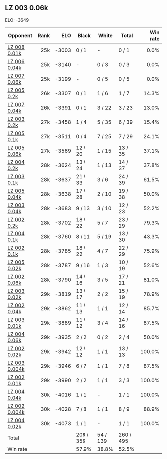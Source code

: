 ## LZ 003 0.06k ##

ELO: -3649

Opponent | Rank | ELO | Black | White | Total | Win rate
---------|-----:|----:|-------|-------|-------|-------:
[LZ 008 0.01k](LZ%20008%200.01k.md) | 25k | -3003 | 0 / 1 | - | 0 / 1 | 0.0%
[LZ 006 0.04k](LZ%20006%200.04k.md) | 25k | -3140 | - | 0 / 3 | 0 / 3 | 0.0%
[LZ 007 0.06k](LZ%20007%200.06k.md) | 25k | -3199 | - | 0 / 5 | 0 / 5 | 0.0%
[LZ 005 0.2k](LZ%20005%200.2k.md) | 26k | -3307 | 0 / 1 | 1 / 6 | 1 / 7 | 14.3%
[LZ 007 0.04k](LZ%20007%200.04k.md) | 26k | -3391 | 0 / 1 | 3 / 22 | 3 / 23 | 13.0%
[LZ 003 0.2k](LZ%20003%200.2k.md) | 27k | -3458 | 1 / 4 | 5 / 35 | 6 / 39 | 15.4%
[LZ 005 0.1k](LZ%20005%200.1k.md) | 27k | -3511 | 0 / 4 | 7 / 25 | 7 / 29 | 24.1%
[LZ 005 0.06k](LZ%20005%200.06k.md) | 27k | -3569 | 12 / 20 | 1 / 15 | 13 / 35 | 37.1%
[LZ 004 0.2k](LZ%20004%200.2k.md) | 28k | -3624 | 13 / 24 | 1 / 13 | 14 / 37 | 37.8%
[LZ 003 0.1k](LZ%20003%200.1k.md) | 28k | -3637 | 21 / 33 | 3 / 6 | 24 / 39 | 61.5%
[LZ 005 0.04k](LZ%20005%200.04k.md) | 28k | -3638 | 17 / 28 | 2 / 10 | 19 / 38 | 50.0%
[LZ 003 0.04k](LZ%20003%200.04k.md) | 28k | -3683 | 9 / 13 | 3 / 10 | 12 / 23 | 52.2%
[LZ 002 0.2k](LZ%20002%200.2k.md) | 28k | -3702 | 18 / 22 | 5 / 7 | 23 / 29 | 79.3%
[LZ 004 0.1k](LZ%20004%200.1k.md) | 28k | -3760 | 8 / 11 | 5 / 19 | 13 / 30 | 43.3%
[LZ 002 0.1k](LZ%20002%200.1k.md) | 28k | -3785 | 18 / 22 | 4 / 7 | 22 / 29 | 75.9%
[LZ 005 0.02k](LZ%20005%200.02k.md) | 28k | -3787 | 9 / 16 | 1 / 3 | 10 / 19 | 52.6%
[LZ 002 0.06k](LZ%20002%200.06k.md) | 28k | -3790 | 14 / 16 | 3 / 5 | 17 / 21 | 81.0%
[LZ 003 0.02k](LZ%20003%200.02k.md) | 29k | -3819 | 13 / 17 | 2 / 2 | 15 / 19 | 78.9%
[LZ 002 0.04k](LZ%20002%200.04k.md) | 29k | -3862 | 11 / 13 | 1 / 1 | 12 / 14 | 85.7%
[LZ 003 0.01k](LZ%20003%200.01k.md) | 29k | -3889 | 11 / 12 | 3 / 4 | 14 / 16 | 87.5%
[LZ 004 0.06k](LZ%20004%200.06k.md) | 29k | -3935 | 2 / 2 | 0 / 2 | 2 / 4 | 50.0%
[LZ 002 0.02k](LZ%20002%200.02k.md) | 29k | -3942 | 12 / 12 | 1 / 1 | 13 / 13 | 100.0%
[LZ 003 0.004k](LZ%20003%200.004k.md) | 29k | -3946 | 6 / 7 | 1 / 1 | 7 / 8 | 87.5%
[LZ 002 0.01k](LZ%20002%200.01k.md) | 29k | -3990 | 2 / 2 | 1 / 1 | 3 / 3 | 100.0%
[LZ 004 0.04k](LZ%20004%200.04k.md) | 30k | -4016 | 1 / 1 | - | 1 / 1 | 100.0%
[LZ 002 0.004k](LZ%20002%200.004k.md) | 30k | -4028 | 7 / 8 | 1 / 1 | 8 / 9 | 88.9%
[LZ 004 0.02k](LZ%20004%200.02k.md) | 30k | -4073 | 1 / 1 | - | 1 / 1 | 100.0%
Total | | | 206 / 356 | 54 / 139 | 260 / 495 | 
Win rate| | | 57.9% | 38.8% | 52.5% | 
